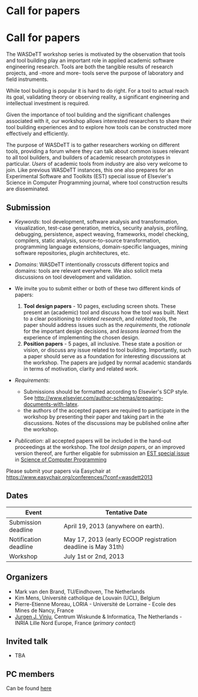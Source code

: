 # Call for papers
# Call for papers


  The WASDeTT workshop series is motivated by the observation that
  tools and tool building play an important role in applied academic
  software engineering research. Tools are both the tangible results of research
  projects, and -more and more- tools serve the purpose of laboratory and field instruments.

  While tool building is popular it is hard to do right. For a tool to actual reach its goal, validating theory or observing reality, a significant engineering and intellectual investment is required.

  Given the importance of tool building and the
  significant challenges associated with it, our workshop allows interested
  researchers to share their tool building experiences and to explore
  how tools can be constructed more effectively and efficiently. 

The purpose of WASDeTT is to gather researchers working on different tools, providing a forum where 
they can talk about common issues relevant to all tool builders, and builders of
  academic research prototypes in particular. _Users_ of academic tools from _industry_ are also very welcome to join. Like previous WASDeTT instances, this one also prepares for an Experimental Software and Toolkits (EST) special issue of Elsevier's Science in Computer Programming journal, where tool construction results are disseminated.


## Submission

* _Keywords_: tool development, software analysis and transformation, visualization, test-case generation, metrics, security analysis, profiling, debugging, persistence, aspect weaving, frameworks, model checking, compilers, static analysis, source-to-source transformation, programming language extensions, domain-specific languages, mining software repositories, plugin architectures, etc.

* _Domains_: WASDeTT intentionally crosscuts different topics and domains: tools are relevant everywhere. We also solicit meta discussions on tool development and validation.

* We invite you to submit either or both of these two different kinds of papers:
   1. __Tool design papers__ - 10 pages, excluding screen shots. These present an (academic) tool and discuss how
  the tool was built. Next to a clear positioning to _related research_, and _related tools_, the paper should address issues such as the _requirements_, the _rationale_ for the important design decisions, and _lessons learned_ from the experience of implementing the chosen design. 
   1. __Position papers__ - 5 pages, all inclusive. These state a position or vision, or discuss any issue
  related to tool building. Importantly, such a paper should serve as
  a foundation for interesting discussions at the workshop. The papers are judged by normal academic standards in terms of motivation, clarity and related work.

* _Requirements_: 
   * Submissions should be formatted according to Elsevier's SCP style. See <http://www.elsevier.com/author-schemas/preparing-documents-with-latex>.  
   * the authors of the accepted papers are required to participate in the workshop by presenting their paper and taking part in the discussions. Notes of the discussions may be published online after the workshop.
 
* _Publication_: all accepted papers will be included in the hand-out proceedings at the workshop. The _tool design papers_, or an improved version thereof, are further eligable for submission an [EST special issue](http://www.win.tue.nl/~mvdbrand/SCP-EST/) in [Science of Computer Programming](http://www.journals.elsevier.com/science-of-computer-programming/)

Please submit your papers via Easychair at <https://www.easychair.org/conferences/?conf=wasdett2013>

## Dates

Event                  | Tentative Date
---------------------- | ---------------------------
Submission deadline   | April 19, 2013 (anywhere on earth).
Notification deadline | May 17, 2013 (early ECOOP registration deadline is May 31th) 
Workshop               | July 1st or 2nd, 2013

## Organizers

* Mark van den Brand, TU/Eindhoven, The Netherlands
* Kim Mens, Université catholique de Louvain (UCL), Belgium
* Pierre-Etienne Moreau, LORIA - Université de Lorraine - Ecole des Mines de Nancy, France
* [Jurgen J. Vinju](mailto:Jurgen.Vinju@cwi.nl), Centrum Wiskunde & Informatica, The Netherlands - INRIA Lille Nord Europe, France (_primary contact_)

## Invited talk

* TBA

## PC members

Can be found [here](committee.html)


